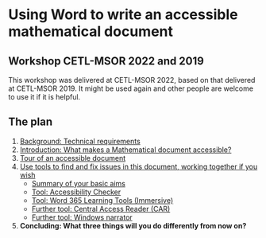 
# Using Word to write an accessible mathematical document

## Workshop CETL-MSOR 2022 and 2019

This workshop was delivered at CETL-MSOR 2022, based on that delivered at CETL-MSOR 2019. It might be used again and other people are welcome to use it if it is helpful. 

## The plan

1. [Background: Technical requirements](technical.html)
2. [Introduction: What makes a Mathematical document accessible?](needed.html)
3. [Tour of an accessible document](https://github.com/STEM-Enable/WordWorkshop/raw/master/examples/Structured%20Word%20Document.docx)
4. [Use tools to find and fix issues in this document, working together if you wish](https://github.com/STEM-Enable/WordWorkshop/raw/master/examples/Inaccessible%20Word%20Document.docx) 
   * [Summary of your basic aims](hints.html)
   * [Tool: Accessibility Checker](checker.html)
   * [Tool: Word 365 Learning Tools (Immersive)](immersive.html)
   * [Further tool: Central Access Reader (CAR)](car.html)
   * [Further tool: Windows narrator](narrator.html)
5. **Concluding: What three things will you do differently from now on?** 
   